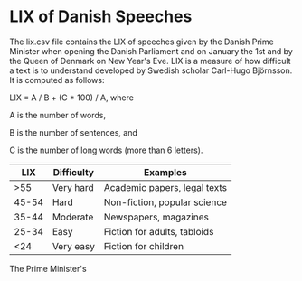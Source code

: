 LIX of Danish Speeches
========
The lix.csv file contains the LIX of speeches given by the Danish Prime Minister when opening the Danish Parliament and on January the 1st and by the Queen of Denmark on New Year's Eve. LIX is a measure of how difficult a text is to understand developed by Swedish scholar Carl-Hugo Björnsson. It is computed as follows:

LIX = A / B + (C * 100) / A, where

A is the number of words,

B is the number of sentences, and

C is the number of long words (more than 6 letters).

| LIX   | Difficulty | Examples                     |
| ----- | ---------- | ---------------------------- |
| >55   | Very hard  | Academic papers, legal texts |
| 45-54 | Hard       | Non-fiction, popular science |
| 35-44 | Moderate   | Newspapers, magazines        |
| 25-34 | Easy       | Fiction for adults, tabloids |
| <24   | Very easy  | Fiction for children         |

The Prime Minister's 
